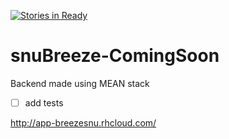 [![Stories in Ready](https://badge.waffle.io/mr-karan/snuBreeze-ComingSoon.png?label=ready&title=Ready)](https://waffle.io/mr-karan/snuBreeze-ComingSoon)
# snuBreeze-ComingSoon
Backend made using MEAN stack

- [ ] add tests

http://app-breezesnu.rhcloud.com/
